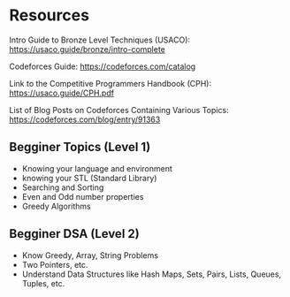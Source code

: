 # Resources
Intro Guide to Bronze Level Techniques  (USACO):
https://usaco.guide/bronze/intro-complete

Codeforces Guide:
https://codeforces.com/catalog

Link to the Competitive Programmers Handbook (CPH):
https://usaco.guide/CPH.pdf

List of Blog Posts on Codeforces Containing Various Topics:
https://codeforces.com/blog/entry/91363

## Begginer Topics (Level 1)
- Knowing your language and environment
- knowing your STL (Standard Library)
- Searching and Sorting
- Even and Odd number properties
- Greedy Algorithms

## Begginer DSA (Level 2)
- Know Greedy, Array, String Problems
- Two Pointers, etc.
- Understand Data Structures like Hash Maps, Sets, Pairs, Lists, Queues, Tuples, etc.
